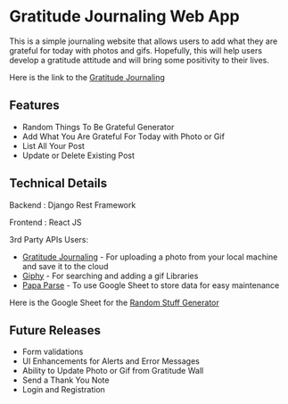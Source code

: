 # Gratitude Journaling Web App 

This is a simple journaling website that allows users to add what they are grateful for today with photos and gifs. Hopefully, this will help users develop a gratitude attitude and will bring some positivity to their lives. 

Here is the link to the [Gratitude Journaling](http://3.90.85.158/)

## Features 

- Random Things To Be Grateful Generator 
- Add What You Are Grateful For Today with Photo or Gif
- List All Your Post 
- Update or Delete Existing Post 


## Technical Details 

Backend : Django Rest Framework

Frontend : React JS

3rd Party APIs Users: 
 - [Gratitude Journaling](https://cloudinary.com/) -  For uploading a photo from your local machine and save it to the cloud 
 - [Giphy](https://developers.giphy.com/docs/api/) - For searching and adding a gif
Libraries 
- [Papa Parse](https://www.papaparse.com/docs) - To use Google Sheet to store data for easy maintenance 

Here is the Google Sheet for the [Random Stuff Generator](https://docs.google.com/spreadsheets/d/1bkGJYdeAwqTpelHbogrj7uPVuIg9vPM-bMVQxnaNeSM/edit#gid=0)

## Future Releases 

- Form validations 
- UI Enhancements for Alerts and Error Messages 
- Ability to Update Photo or Gif from Gratitude Wall 
- Send a Thank You Note
- Login and Registration